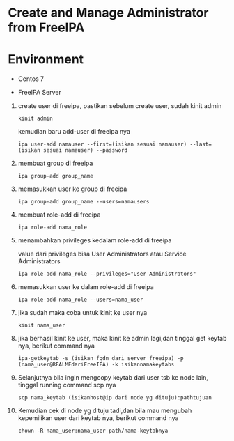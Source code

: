 # Create and Manage Administrator from FreeIPA 

# Environment

- Centos 7

- FreeIPA Server

1. create user di freeipa, pastikan sebelum create user, sudah kinit admin

   ```
   kinit admin
   ```
   kemudian baru add-user di freeipa nya

   ```
   ipa user-add namauser --first=(isikan sesuai namauser) --last=(isikan sesuai namauser) --password
   ```
2. membuat group di freeipa
   
   ```
   ipa group-add group_name
   ```
3. memasukkan user ke group di freeipa
  
   ```
   ipa group-add group_name --users=namausers
   ```
4. membuat role-add di freeipa

   ```
   ipa role-add nama_role
   ```
5. menambahkan privileges kedalam role-add di freeipa
   
   value dari privileges bisa User Administrators atau Service Administrators

   ```
   ipa role-add nama_role --privileges="User Administrators"
   ```
6. memasukkan user ke dalam role-add di freeipa

   ```
   ipa role-add nama_role --users=nama_user
   ```
7. jika sudah maka coba untuk kinit ke user nya
   
   ```
   kinit nama_user
   ```
8. jika berhasil kinit ke user, maka kinit ke admin lagi,dan tinggal get keytab nya, berikut command nya

   ```
   ipa-getkeytab -s (isikan fqdn dari server freeipa) -p (nama_user@REALMEdariFreeIPA) -k isikannamakeytabs
   ```
9. Selanjutnya bila ingin mengcopy keytab dari user tsb ke node lain, tinggal running command scp nya

   ```
   scp nama_keytab (isikanhost@ip dari node yg dituju):pathtujuan
   ```
10. Kemudian cek di node yg dituju tadi,dan bila mau mengubah kepemilikan user dari keytab nya, berikut command nya
    
    ```
    chown -R nama_user:nama_user path/nama-keytabnya
    ```

